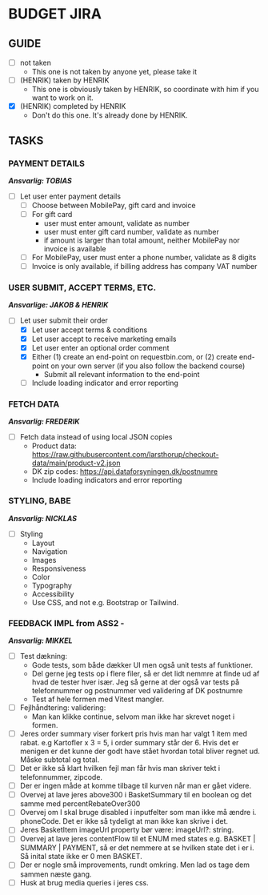 # BUDGET JIRA

## GUIDE

- [ ] not taken
	- This one is not taken by anyone yet, please take it
- [ ] (HENRIK) taken by HENRIK
	- This one is obviously taken by HENRIK, so coordinate with him if you want to work on it.
- [x] (HENRIK) completed by HENRIK
	- Don't do this one. It's already done by HENRIK.

## TASKS
### PAYMENT DETAILS
***Ansvarlig: TOBIAS***

- [ ] Let user enter payment details
  - [ ] Choose between MobilePay, gift card and invoice
  - [ ] For gift card
    - user must enter amount, validate as number
    - user must enter gift card number, validate as number
    - if amount is larger than total amount, neither MobilePay nor invoice is available
  - [ ] For MobilePay, user must enter a phone number, validate as 8 digits
  - [ ] Invoice is only available, if billing address has company VAT number

### USER SUBMIT, ACCEPT TERMS, ETC.
***Ansvarlige: JAKOB & HENRIK***

- [ ] Let user submit their order
  - [x] Let user accept terms & conditions
  - [x] Let user accept to receive marketing emails
  - [x] Let user enter an optional order comment
  - [x] Either (1) create an end-point on requestbin.com, or (2) create end-point on your own server (if you also follow the backend course)
      - Submit all relevant information to the end-point
  - [ ] Include loading indicator and error reporting

### FETCH DATA
***Ansvarlig: FREDERIK***

- [ ] Fetch data instead of using local JSON copies
  -  Product data: https://raw.githubusercontent.com/larsthorup/checkout-data/main/product-v2.json
  -  DK zip codes: https://api.dataforsyningen.dk/postnumre
  -  Include loading indicators and error reporting
 
### STYLING, BABE
***Ansvarlig: NICKLAS***


- [ ] Styling
  - Layout
  - Navigation
  - Images
  - Responsiveness
  - Color
  - Typography
  - Accessibility
  - Use CSS, and not e.g. Bootstrap or Tailwind.

### FEEDBACK IMPL from ASS2 - 
***Ansvarlig: MIKKEL***


- [ ] Test dækning:
	- Gode tests, som både dækker UI men også unit tests af funktioner.
	- Del gerne jeg tests op i flere filer, så er det lidt nemmre at finde ud af hvad de tester hver især. Jeg så gerne at der også var tests på telefonnummer og postnummer ved validering af DK postnumre
	- Test af hele formen med Vitest mangler.
- [ ] Fejlhåndtering: validering:
    - Man kan klikke continue, selvom man ikke har skrevet noget i formen.
- [ ] Jeres order summary viser forkert pris hvis man har valgt 1 item med rabat. e.g Kartofler x 3 = 5, i order summary står der 6. Hvis det er menigen er det kunne der godt have stået hvordan total bliver regnet ud.  Måske subtotal og total.
- [ ] Det er ikke så klart hvilken fejl man får hvis man skriver tekt i telefonnummer, zipcode.
- [ ] Der er ingen måde at komme tilbage til kurven når man er gået videre.
- [ ] Overvej at lave jeres above300 i BasketSummary til en boolean og det samme med percentRebateOver300
- [ ] Overvej om I skal bruge disabled i inputfelter som man ikke må ændre i. phoneCode. Det er ikke så tydeligt at man ikke kan skrive i det.
- [ ] Jeres BasketItem imageUrl property bør være: imageUrl?: string.
- [ ] Overvej at lave jeres contentFlow til et ENUM med states e.g. BASKET | SUMMARY | PAYMENT, så er det nemmere at se hvilken state det i er i. Så inital state ikke er 0 men BASKET.
- [ ] Der er nogle små improvements, rundt omkring. Men lad os tage dem sammen næste gang.
- [ ] Husk at brug media queries i jeres css.
